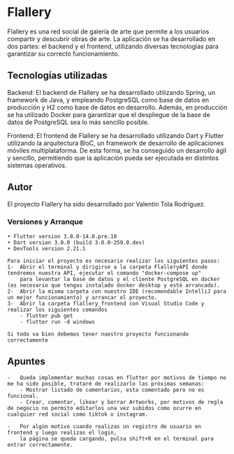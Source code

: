 # Flallery

Flallery es una red social de galería de arte que permite a los usuarios compartir y descubrir obras de arte. La aplicación se ha desarrollado en dos partes: el backend y el frontend, utilizando diversas tecnologías para garantizar su correcto funcionamiento.

## Tecnologías utilizadas
Backend: El backend de Flallery se ha desarrollado utilizando Spring, un framework de Java, y empleando PostgreSQL como base de datos en producción y H2 como base de datos en desarrollo. Además, en producción se ha utilizado Docker para garantizar que el despliegue de la base de datos de PostgreSQL sea lo más sencillo posible.

Frontend: El frontend de Flallery se ha desarrollado utilizando Dart y Flutter utilizando la arquitectura BloC, un framework de desarrollo de aplicaciones móviles multiplataforma. De esta forma, se ha conseguido un desarrollo ágil y sencillo, permitiendo que la aplicación pueda ser ejecutada en distintos sistemas operativos.


## Autor

El proyecto Flallery ha sido desarrollado por Valentín Tola Rodríguez.


### Versiones y Arranque

    • Flutter version 3.8.0-14.0.pre.10 
    • Dart version 3.0.0 (build 3.0.0-259.0.dev)
    • DevTools version 2.21.1

    Para iniciar el proyecto es necesario realizar los siguientes pasos:
    1-  Abrir el terminal y dirigirse a la carpeta FlalleryAPI donde tendremos nuestra API, ejecutar el comando "docker-compose up" 
        para levantar la base de datos y el cliente PostgreSQL en docker (es necesario que tengas instalado docker desktop y esté arrancado).
    2-  Abrir la misma carpeta con nuestro IDE (recomendable IntelliJ para un mejor funcionamiento) y arrancar el proyecto.
    3-  Abrir la carpeta flallery_frontend con Visual Studio Code y realizar los siguientes comandos
        - flutter pub get
        - flutter run -d windows
    
    Si todo va bien debemos tener nuestro proyecto funcionando correctamente


## Apuntes

    -   Queda implementar muchas cosas en flutter por motivos de tiempo no me ha sido posible, trataré de realizarlo las próximas semanas:
        - Mostrar listado de comentarios, esta comentado pero no es funcional.
        - Crear, comentar, likear y borrar Artworks, por motivos de regla de negocio no permito editarlos una vez subidos como ocurre en cualquier red social como tiktok o instagram.

    -   Por algún motivo cuando realizas un registro de usuario en frontend y luego realizas el login, 
        la página se queda cargando, pulsa shift+R en el terminal para entrar correctamente.